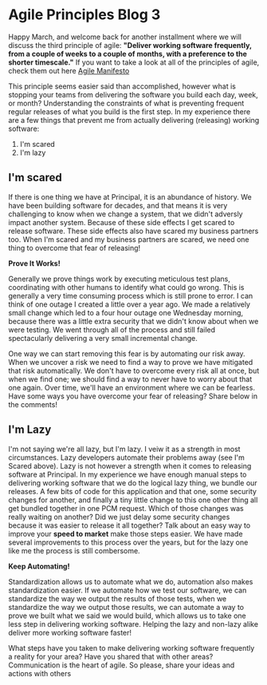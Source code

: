 # Agile Principles Blog 3

Happy March, and welcome back for another installment where we will discuss the third principle of agile:  **"Deliver working software frequently, from a couple of weeks to a couple of months, with a preference to the shorter timescale."**  If you want to take a look at all of the principles of agile, check them out here [Agile Manifesto](http://www.agilemanifesto.org)

This principle seems easier said than accomplished, however what is stopping your teams from delivering the software you build each day, week, or month?  Understanding the constraints of what is preventing frequent regular releases of what you build is the first step.  In my experience there are a few things that prevent me from actually delivering (releasing) working software:

1. I'm scared
2. I'm lazy

## I'm scared

If there is one thing we have at Principal, it is an abundance of history.  We have been building software for decades, and that means it is very challenging to know when we change a system, that we didn't adversly impact another system.  Because of these side effects I get scared to release software.  These side effects also have scared my business partners too.  When I'm scared and my business partners are scared, we need one thing to overcome that fear of releasing!

**Prove It Works!**

Generally we prove things work by executing meticulous test plans, coordinating with other humans to identify what could go wrong. This is generally a very time consuming process which is still prone to error.  I can think of one outage I created a little over a year ago.  We made a relatively small change which led to a four hour outage one Wednesday morning, because there was a little extra security that we didn't know about when we were testing. We went through all of the process and still failed spectacularly delivering a very small incremental change.

One way we can start removing this fear is by automating our risk away.  When we uncover a risk we need to find a way to prove we have mitigated that risk automatically.  We don't have to overcome every risk all at once, but when we find one; we should find a way to never have to worry about that one again.  Over time, we'll have an environment where we can be fearless.  Have some ways you have overcome your fear of releasing?  Share below in the comments!

## I'm Lazy

I'm not saying we're all lazy, but I'm lazy.  I veiw it as a strength in most circumstances.  Lazy developers automate their problems away (see I'm Scared above).  Lazy is not however a strength when it comes to releasing software at Principal.  In my experience we have enough manual steps to delivering working software that we do the logical lazy thing, we bundle our releases.  A few bits of code for this application and that one, some security changes for another, and finally a tiny little change to this one other thing all get bundled together in one PCM request.  Which of those changes was really waiting on another?  Did we just delay some security changes because it was easier to release it all together?  Talk about an easy way to improve your **speed to market** make those steps easier.  We have made several improvements to this process over the years, but for the lazy one like me the process is still combersome.

**Keep Automating!**

Standardization allows us to automate what we do, automation also makes standardization easier.  If we automate how we test our software, we can standardize the way we output the results of those tests, when we standardize the way we output those results, we can automate a way to prove we built what we said we would build, which allows us to take one less step in delivering working software.  Helping the lazy and non-lazy alike deliver more working software faster!

What steps have you taken to make delivering working software frequently a reality for your area?  Have you shared that with other areas?  Communication is the heart of agile. So please, share your ideas and actions with others 
